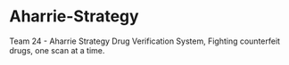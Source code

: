 # Aharrie-Strategy
Team 24 - Aharrie Strategy
‎Drug Verification System, Fighting counterfeit drugs, one scan at a time.
